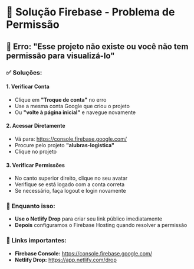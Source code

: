 # 🔧 Solução Firebase - Problema de Permissão

## 🚨 **Erro:** "Esse projeto não existe ou você não tem permissão para visualizá-lo"

### **✅ Soluções:**

#### **1. Verificar Conta**
- Clique em **"Troque de conta"** no erro
- Use a mesma conta Google que criou o projeto
- Ou **"volte à página inicial"** e navegue novamente

#### **2. Acessar Diretamente**
- Vá para: https://console.firebase.google.com/
- Procure pelo projeto **"alubras-logistica"**
- Clique no projeto

#### **3. Verificar Permissões**
- No canto superior direito, clique no seu avatar
- Verifique se está logado com a conta correta
- Se necessário, faça logout e login novamente

### **🚀 Enquanto isso:**
- **Use o Netlify Drop** para criar seu link público imediatamente
- **Depois** configuramos o Firebase Hosting quando resolver a permissão

### **🔗 Links importantes:**
- **Firebase Console:** https://console.firebase.google.com/
- **Netlify Drop:** https://app.netlify.com/drop